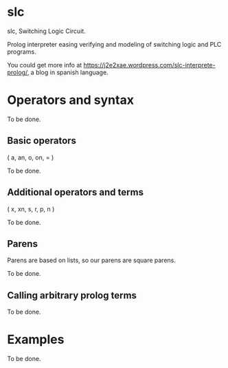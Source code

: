 # slc
slc, Switching Logic Circuit.

Prolog interpreter easing verifying and modeling of switching logic and PLC programs.


You could get more info at https://j2e2xae.wordpress.com/slc-interprete-prolog/, a blog in spanish language.

# Operators and syntax
To be done.

## Basic operators
( a, an, o, on, = )

To be done.

## Additional operators and terms
( x, xn, s, r, p, n )

To be done.

## Parens
Parens are based on lists, so our parens are square parens.

To be done.

## Calling arbitrary prolog terms
To be done.

# Examples
To be done.
